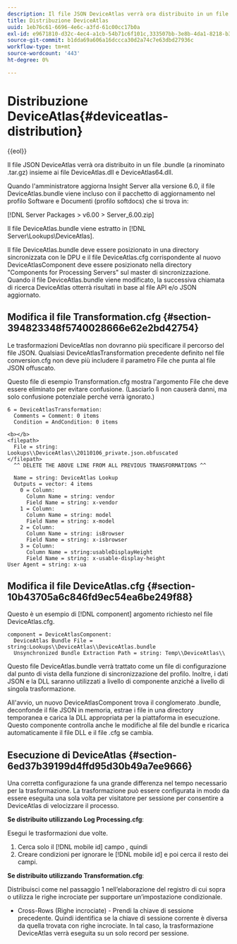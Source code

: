```yaml
---
description: Il file JSON DeviceAtlas verrà ora distribuito in un file .bundle (a rinominato .tar.gz) insieme ai file DeviceAtlas.dll e DeviceAtlas64.dll.
title: Distribuzione DeviceAtlas
uuid: 1eb76c61-6696-4e6c-a3fd-61c00cc17b0a
exl-id: e9671810-d32c-4ec4-a1cb-54b71c6f101c,333507bb-3e8b-4da1-8218-b35fcf8d5f80,aa811c7b-ef80-4f23-b395-0cbb7d2677a9
source-git-commit: b1dda69a606a16dccca30d2a74c7e63dbd27936c
workflow-type: tm+mt
source-wordcount: '443'
ht-degree: 0%

---
```


# Distribuzione DeviceAtlas{#deviceatlas-distribution}

{{eol}}

Il file JSON DeviceAtlas verrà ora distribuito in un file .bundle (a rinominato .tar.gz) insieme ai file DeviceAtlas.dll e DeviceAtlas64.dll.

Quando l&#39;amministratore aggiorna Insight Server alla versione 6.0, il file DeviceAtlas.bundle viene incluso con il pacchetto di aggiornamento nel profilo Software e Documenti (profilo softdocs) che si trova in:

[!DNL Server Packages > v6.00 > Server_6.00.zip]

Il file DeviceAtlas.bundle viene estratto in [!DNL Server\Lookups\DeviceAtlas].

Il file DeviceAtlas.bundle deve essere posizionato in una directory sincronizzata con le DPU e il file DeviceAtlas.cfg corrispondente al nuovo DeviceAtlasComponent deve essere posizionato nella directory &quot;Components for Processing Servers&quot; sul master di sincronizzazione. Quando il file DeviceAtlas.bundle viene modificato, la successiva chiamata di ricerca DeviceAtlas otterrà risultati in base al file API e/o JSON aggiornato.

## Modifica il file Transformation.cfg {#section-394823348f5740028666e62e2bd42754}

Le trasformazioni DeviceAtlas non dovranno più specificare il percorso del file JSON. Qualsiasi DeviceAtlasTransformation precedente definito nel file conversion.cfg non deve più includere il parametro File che punta al file JSON offuscato.

Questo file di esempio Transformation.cfg mostra l&#39;argomento File che deve essere eliminato per evitare confusione. (Lasciarlo lì non causerà danni, ma solo confusione potenziale perché verrà ignorato.)

```
6 = DeviceAtlasTransformation:  
  Comments = Comment: 0 items  
  Condition = AndCondition: 0 items

<b></b> 
<filepath>
  File = string: Lookups\\DeviceAtlas\\20110106_private.json.obfuscated 
</filepath> 
  ^^ DELETE THE ABOVE LINE FROM ALL PREVIOUS TRANSFORMATIONS ^^  
 
  Name = string: DeviceAtlas Lookup  
  Outputs = vector: 4 items  
    0 = Column:  
      Column Name = string: vendor  
      Field Name = string: x-vendor  
    1 = Column:  
      Column Name = string: model  
      Field Name = string: x-model  
    2 = Column:  
      Column Name = string: isBrowser  
      Field Name = string: x-isbrowser  
    3 = Column:  
      Column Name = string:usableDisplayHeight  
      Field Name = string: x-usable-display-height 
User Agent = string: x-ua  
```

## Modifica il file DeviceAtlas.cfg {#section-10b43705a6c846fd9ec54ea6be249f88}

Questo è un esempio di [!DNL component] argomento richiesto nel file DeviceAtlas.cfg.

```
component = DeviceAtlasComponent: 
  DeviceAtlas Bundle File = string:Lookups\\DeviceAtlas\\DeviceAtlas.bundle 
  Unsynchronized Bundle Extraction Path = string: Temp\\DeviceAtlas\\
```

Questo file DeviceAtlas.bundle verrà trattato come un file di configurazione dal punto di vista della funzione di sincronizzazione del profilo. Inoltre, i dati JSON e la DLL saranno utilizzati a livello di componente anziché a livello di singola trasformazione.

All&#39;avvio, un nuovo DeviceAtlasComponent trova il conglomerato .bundle, deconfonde il file JSON in memoria, estrae i file in una directory temporanea e carica la DLL appropriata per la piattaforma in esecuzione. Questo componente controlla anche le modifiche al file del bundle e ricarica automaticamente il file DLL e il file .cfg se cambia.

## Esecuzione di DeviceAtlas {#section-6ed37b39199d4ffd95d30b49a7ee9666}

Una corretta configurazione fa una grande differenza nel tempo necessario per la trasformazione. La trasformazione può essere configurata in modo da essere eseguita una sola volta per visitatore per sessione per consentire a DeviceAtlas di velocizzare il processo.

**Se distribuito utilizzando Log Processing.cfg**:

Esegui le trasformazioni due volte.

1. Cerca solo il [!DNL mobile id] campo , quindi
1. Creare condizioni per ignorare le [!DNL mobile id] e poi cerca il resto dei campi.

**Se distribuito utilizzando Transformation.cfg**:

Distribuisci come nel passaggio 1 nell’elaborazione del registro di cui sopra o utilizza le righe incrociate per supportare un’impostazione condizionale.

* Cross-Rows (Righe incrociate) - Prendi la chiave di sessione precedente. Quindi identifica se la chiave di sessione corrente è diversa da quella trovata con righe incrociate. In tal caso, la trasformazione DeviceAtlas verrà eseguita su un solo record per sessione.
